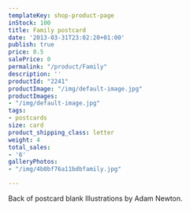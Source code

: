 ```yaml
---
templateKey: shop-product-page
inStock: 100
title: Family postcard
date: '2013-03-31T23:02:20+01:00'
publish: true
price: 0.5
salePrice: 0
permalink: "/product/Family"
description: ''
productId: "2241"
productImage: "/img/default-image.jpg"
productImages:
- "/img/default-image.jpg"
tags:
- postcards
size: card
product_shipping_class: letter
weight: 4
total_sales:
- '6'
galleryPhotos:
- "/img/4b0bf76a11bdbfamily.jpg"

---
```

Back of postcard blank Illustrations by Adam Newton.
